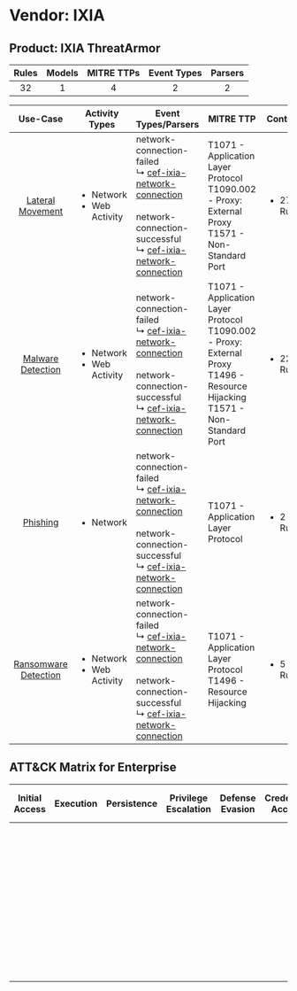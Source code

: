 Vendor: IXIA
============
Product: IXIA ThreatArmor
-------------------------
| Rules | Models | MITRE TTPs | Event Types | Parsers |
|:-----:|:------:|:----------:|:-----------:|:-------:|
|  32   |   1    |     4      |      2      |    2    |

|                              Use-Case                               | Activity Types                                 | Event Types/Parsers                                                                                                                                                                                                                                            | MITRE TTP                                                                                                                              | Content                    |
|:-------------------------------------------------------------------:| ---------------------------------------------- | -------------------------------------------------------------------------------------------------------------------------------------------------------------------------------------------------------------------------------------------------------------- | -------------------------------------------------------------------------------------------------------------------------------------- | -------------------------- |
|     [Lateral Movement](../UseCases/usecase_lateral_movement.md)     | <ul><li>Network</li><li>Web Activity</li></ul> |  network-connection-failed<br> ↳ [cef-ixia-network-connection](../Parsers/parserContent_cef-ixia-network-connection.md)<br><br> network-connection-successful<br> ↳ [cef-ixia-network-connection](../Parsers/parserContent_cef-ixia-network-connection.md)<br> | T1071 - Application Layer Protocol<br>T1090.002 - Proxy: External Proxy<br>T1571 - Non-Standard Port<br>                               | <ul><li>27 Rules</li></ul> |
|    [Malware Detection](../UseCases/usecase_malware_detection.md)    | <ul><li>Network</li><li>Web Activity</li></ul> |  network-connection-failed<br> ↳ [cef-ixia-network-connection](../Parsers/parserContent_cef-ixia-network-connection.md)<br><br> network-connection-successful<br> ↳ [cef-ixia-network-connection](../Parsers/parserContent_cef-ixia-network-connection.md)<br> | T1071 - Application Layer Protocol<br>T1090.002 - Proxy: External Proxy<br>T1496 - Resource Hijacking<br>T1571 - Non-Standard Port<br> | <ul><li>22 Rules</li></ul> |
|             [Phishing](../UseCases/usecase_phishing.md)             | <ul><li>Network</li></ul>                      |  network-connection-failed<br> ↳ [cef-ixia-network-connection](../Parsers/parserContent_cef-ixia-network-connection.md)<br><br> network-connection-successful<br> ↳ [cef-ixia-network-connection](../Parsers/parserContent_cef-ixia-network-connection.md)<br> | T1071 - Application Layer Protocol<br>                                                                                                 | <ul><li>2 Rules</li></ul>  |
| [Ransomware Detection](../UseCases/usecase_ransomware_detection.md) | <ul><li>Network</li><li>Web Activity</li></ul> |  network-connection-failed<br> ↳ [cef-ixia-network-connection](../Parsers/parserContent_cef-ixia-network-connection.md)<br><br> network-connection-successful<br> ↳ [cef-ixia-network-connection](../Parsers/parserContent_cef-ixia-network-connection.md)<br> | T1071 - Application Layer Protocol<br>T1496 - Resource Hijacking<br>                                                                   | <ul><li>5 Rules</li></ul>  |

ATT&CK Matrix for Enterprise
----------------------------
| Initial Access | Execution | Persistence | Privilege Escalation | Defense Evasion | Credential Access | Discovery | Lateral Movement | Collection | Command and Control                                                                                                                                                                                                                                                                           | Exfiltration | Impact                                                                  |
| -------------- | --------- | ----------- | -------------------- | --------------- | ----------------- | --------- | ---------------- | ---------- | --------------------------------------------------------------------------------------------------------------------------------------------------------------------------------------------------------------------------------------------------------------------------------------------- | ------------ | ----------------------------------------------------------------------- |
|                |           |             |                      |                 |                   |           |                  |            | [Non-Standard Port](https://attack.mitre.org/techniques/T1571)<br><br>[Proxy: External Proxy](https://attack.mitre.org/techniques/T1090/002)<br><br>[Application Layer Protocol](https://attack.mitre.org/techniques/T1071)<br><br>[Proxy](https://attack.mitre.org/techniques/T1090)<br><br> |              | [Resource Hijacking](https://attack.mitre.org/techniques/T1496)<br><br> |